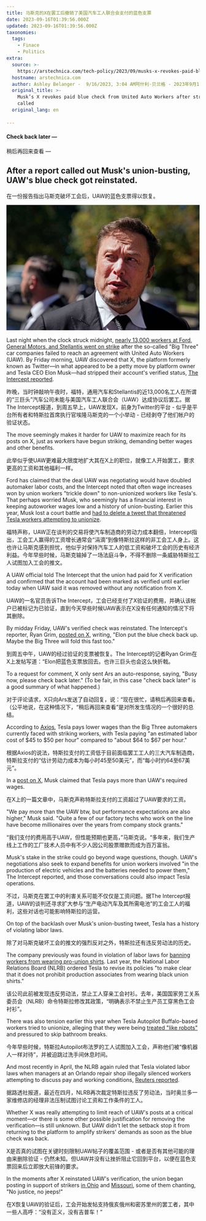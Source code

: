 ```yaml
---
title: 马斯克的X在罢工后撤销了美国汽车工人联合会支付的蓝色支票
date: 2023-09-16T01:39:56.000Z
updated: 2023-09-16T01:39:56.000Z
taxonomies:
  tags:
    - Finace
    - Politics
extra:
  source: >-
    https://arstechnica.com/tech-policy/2023/09/musks-x-revokes-paid-blue-check-from-united-auto-workers-after-strike-called/
  hostname: arstechnica.com
  author: Ashley Belanger -  9/16/2023, 3:04 AM阿什利·贝兰格 - 2023年9月16日 上午3：04
  original_title: >-
    Musk’s X revokes paid blue check from United Auto Workers after strike
    called
  original_lang: en

---
```


#### Check back later —  

稍后再回来查看 —

## After a report called out Musk's union-busting, UAW's blue check got reinstated.  

在一份报告指出马斯克破坏工会后，UAW的蓝色支票得以恢复。

![Musk’s X revokes paid blue check from United Auto Workers after strike called](GettyImages-1678530091-800x520.jpg)

Last night when the clock struck midnight, [nearly 13,000 workers at Ford, General Motors, and Stellantis went on strike](https://arstechnica.com/cars/2023/09/thousands-of-workers-go-on-strike-at-ford-gm-and-stellantis-plants/) after the so-called "Big Three" car companies failed to reach an agreement with United Auto Workers (UAW). By Friday morning, UAW discovered that X, the platform formerly known as Twitter—in what appeared to be a petty move by platform owner and Tesla CEO Elon Musk—had stripped their account's verified status, [The Intercept reported](https://theintercept.com/2023/09/15/uaw-strike-twitter-verification-elon-musk/).  

昨晚，当时钟敲响午夜时，福特，通用汽车和Stellantis的近13,000名工人在所谓的“三巨头”汽车公司未能与美国汽车工人联合会（UAW）达成协议后罢工。据The Intercept报道，到周五早上，UAW发现X，前身为Twitter的平台 - 似乎是平台所有者和特斯拉首席执行官埃隆马斯克的一个小举动 - 已经剥夺了他们帐户的验证状态。

The move seemingly makes it harder for UAW to maximize reach for its posts on X, just as workers have begun striking, demanding better wages and other benefits.  

此举似乎使UAW更难最大限度地扩大其在X上的职位，就像工人开始罢工，要求更高的工资和其他福利一样。

Ford has claimed that the deal UAW was negotiating would have doubled automaker labor costs, and the Intercept noted that often wage increases won by union workers "trickle down" to non-unionized workers like Tesla's. That perhaps worried Musk, who seemingly has a financial interest in keeping autoworker wages low and a history of union-busting. Earlier this year, Musk lost a court battle and [had to delete a tweet that threatened Tesla workers attempting to unionize](https://arstechnica.com/tech-policy/2023/04/musk-loses-in-court-has-to-delete-tweet-threatening-tesla-workers-who-join-union/).  

福特声称，UAW正在谈判的交易将使汽车制造商的劳动力成本翻倍，Intercept指出，工会工人赢得的工资增长通常会“涓滴”到像特斯拉这样的非工会工人身上。这也许让马斯克感到担忧，他似乎对保持汽车工人的低工资和破坏工会的历史有经济利益。今年早些时候，马斯克输掉了一场法庭斗争，不得不删除一条威胁特斯拉工人试图加入工会的推文。

A UAW official told The Intercept that the union had paid for X verification and confirmed that the account had been marked as verified until earlier today when UAW said it was removed without any notification from X.  

UAW的一名官员告诉The Intercept，工会已经支付了X验证的费用，并确认该帐户已被标记为已验证，直到今天早些时候UAW表示在X没有任何通知的情况下将其删除。

By midday Friday, UAW's verified check was reinstated. The Intercept's reporter, Ryan Grim, [posted on X](https://twitter.com/ryangrim/status/1702721056190980574?ref_src=twsrc%5Etfw%7Ctwcamp%5Etweetembed%7Ctwterm%5E1702721056190980574%7Ctwgr%5Eb17609a20274718334e922e6a2f9960348e94b9f%7Ctwcon%5Es1_&ref_url=https%3A%2F%2Ftheintercept.com%2F2023%2F09%2F15%2Fuaw-strike-twitter-verification-elon-musk%2F), writing, "Elon put the blue check back up. Maybe the Big Three will fold this fast too."  

到周五中午，UAW的经过验证的支票被恢复。The Intercept的记者Ryan Grim在X上发帖写道：“Elon把蓝色支票放回去。也许三巨头也会这么快折戟。

To a request for comment, X only sent Ars an auto-response, saying, "Busy now, please check back later." (To be fair, in this case "check back later" is a good summary of what happened.)  

对于评论请求，X只向Ars发送了自动回复，说：“现在很忙，请稍后再回来查看。（公平地说，在这种情况下，“稍后再回来查看”是对所发生情况的一个很好的总结。

According to [Axios](https://www.axios.com/2023/09/13/tesla-uaw-gm-ford-stellantis-contract-talks), Tesla pays lower wages than the Big Three automakers currently faced with striking workers, with Tesla paying "an estimated labor cost of $45 to $50 per hour" compared to "about $64 to $67 per hour."  

根据Axios的说法，特斯拉支付的工资低于目前面临罢工工人的三大汽车制造商，特斯拉支付的“估计劳动力成本为每小时45至50美元”，而“每小时约64至67美元”。

In a [post on X](https://twitter.com/elonmusk/status/1702431940987543888), Musk claimed that Tesla pays more than UAW's required wages.  

在X上的一篇文章中，马斯克声称特斯拉支付的工资超过了UAW要求的工资。

"We pay more than the UAW btw, but performance expectations are also higher," Musk said. "Quite a few of our factory techs who work on the line have become millionaires over the years from company stock grants."  

“我们支付的费用高于UAW，但性能预期也更高，”马斯克说。“多年来，我们生产线上工作的工厂技术人员中有不少人因公司股票赠款而成为百万富翁。

Musk's stake in the strike could go beyond wage questions, though. UAW's negotiations also seek to expand benefits for union workers involved "in the production of electric vehicles and the batteries needed to power them," The Intercept reported, and those conversations could also impact Tesla operations.  

不过，马斯克在罢工中的利害关系可能不仅仅是工资问题。据The Intercept报道，UAW的谈判还寻求扩大参与“生产电动汽车及其所需电池”的工会工人的福利，这些对话也可能影响特斯拉的运营。

On top of the backlash over Musk's union-busting tweet, Tesla has a history of violating labor laws.  

除了对马斯克破坏工会的推文的强烈反对之外，特斯拉还有违反劳动法的历史。

The company previously was found in violation of labor laws for [banning workers from wearing pro-union shirts](https://arstechnica.com/tech-policy/2022/08/teslas-ban-on-pro-union-shirts-is-illegal-and-must-be-rescinded-nlrb-rules/). Last year, the National Labor Relations Board (NLRB) ordered Tesla to revise its policies "to make clear that it does not prohibit production associates from wearing black union shirts."  

该公司此前被发现违反劳动法，禁止工人穿亲工会衬衫。去年，美国国家劳工关系委员会（NLRB）命令特斯拉修改其政策，“明确表示不禁止生产员工穿黑色工会衬衫”。

There was also tension earlier this year when Tesla Autopilot Buffalo-based workers tried to unionize, alleging that they were being [treated "like robots"](https://arstechnica.com/tech-policy/2023/02/tesla-autopilot-workers-try-to-unionize-are-tired-of-being-treated-like-robots/) and pressured to skip bathroom breaks.  

今年早些时候，特斯拉Autopilot布法罗的工人试图加入工会，声称他们被“像机器人一样对待”，并被迫跳过洗手间休息时间。

And most recently in April, the NLRB again ruled that Tesla violated labor laws when managers at an Orlando repair shop illegally silenced workers attempting to discuss pay and working conditions, [Reuters reported](https://www.reuters.com/business/autos-transportation/tesla-broke-us-labor-law-by-silencing-workers-official-rules-2023-04-26/).  

据路透社报道，最近在四月，NLRB再次裁定特斯拉违反了劳动法，当时奥兰多一家维修店的经理非法压制试图讨论工资和工作条件的工人。

Whether X was really attempting to limit reach of UAW's posts at a critical moment—or there is some other possible justification for removing the verification—is still unknown. But UAW didn't let the setback stop it from returning to the platform to amplify strikers' demands as soon as the blue check was back.  

X是否真的试图在关键时刻限制UAW帖子的覆盖范围 - 或者是否有其他可能的理由来删除验证 - 仍然未知。但UAW并没有让挫折阻止它回到平台，以便在蓝色支票回来后立即放大前锋的要求。

In the moments after X reinstated UAW's verification, the union began posting in support of strikers [in Ohio](https://twitter.com/UAW/status/1702730915841990705) and [Missouri](https://twitter.com/UAW/status/1702737525922562432), some of them chanting, "No justice, no jeeps!"  

在X恢复UAW的验证后，工会开始发帖支持俄亥俄州和密苏里州的罢工者，其中一些人高呼：“没有正义，没有吉普车！”
